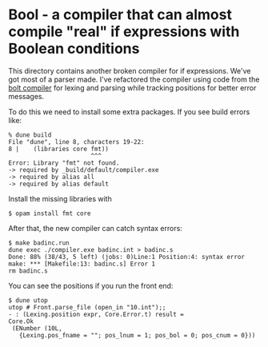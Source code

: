 # Bool - a compiler that can almost compile "real" if expressions with Boolean conditions

This directory contains another broken compiler for if expressions. We've
got most of a parser made. I've refactored the compiler using code
from the [bolt
compiler](https://mukulrathi.com/create-your-own-programming-language/parsing-ocamllex-menhir/)
for lexing and parsing while tracking positions for better error
messages.

To do this we need to install some extra packages. If you see build errors like:
```
% dune build
File "dune", line 8, characters 19-22:
8 |    (libraries core fmt))
                       ^^^
Error: Library "fmt" not found.
-> required by _build/default/compiler.exe
-> required by alias all
-> required by alias default
```

Install the missing libraries with
```
$ opam install fmt core
```

After that, the new compiler can catch syntax errors:
```
$ make badinc.run
dune exec ./compiler.exe badinc.int > badinc.s
Done: 88% (38/43, 5 left) (jobs: 0)Line:1 Position:4: syntax error
make: *** [Makefile:13: badinc.s] Error 1
rm badinc.s
```

You can see the positions if you run the front end:

```
$ dune utop
utop # Front.parse_file (open_in "10.int");;
- : (Lexing.position expr, Core.Error.t) result =
Core.Ok
 (ENumber (10L,
   {Lexing.pos_fname = ""; pos_lnum = 1; pos_bol = 0; pos_cnum = 0}))
```
